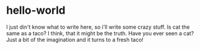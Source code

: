 # hello-world

I just din't know what to write here, so i'll write some crazy stuff. Is cat the same as a taco? I think, that it might be the truth. Have you ever seen a cat? Just a bit of the imagination and it turns to a fresh taco!
